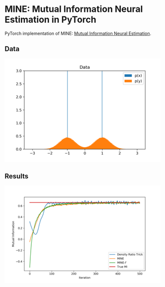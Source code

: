 # MINE: Mutual Information Neural Estimation in PyTorch
PyTorch implementation of MINE: [Mutual Information Neural Estimation](https://arxiv.org/abs/1801.04062).

## Data

![data](./fig/data.png)

## Results

![results](./fig/results.png)

